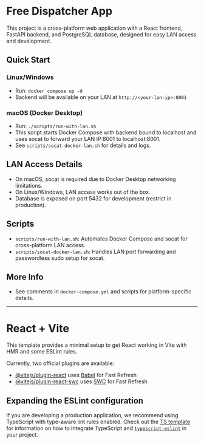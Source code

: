 # Free Dispatcher App

This project is a cross-platform web application with a React frontend, FastAPI backend, and PostgreSQL database, designed for easy LAN access and development.

## Quick Start

### Linux/Windows
- Run: `docker compose up -d`
- Backend will be available on your LAN at `http://<your-lan-ip>:8001`

### macOS (Docker Desktop)
- Run: `./scripts/run-with-lan.sh`
- This script starts Docker Compose with backend bound to localhost and uses socat to forward your LAN IP:8001 to localhost:8001.
- See `scripts/socat-docker-lan.sh` for details and logs.

## LAN Access Details
- On macOS, socat is required due to Docker Desktop networking limitations.
- On Linux/Windows, LAN access works out of the box.
- Database is exposed on port 5432 for development (restrict in production).

## Scripts
- `scripts/run-with-lan.sh`: Automates Docker Compose and socat for cross-platform LAN access.
- `scripts/socat-docker-lan.sh`: Handles LAN port forwarding and passwordless sudo setup for socat.

## More Info
- See comments in `docker-compose.yml` and scripts for platform-specific details.

---

# React + Vite

This template provides a minimal setup to get React working in Vite with HMR and some ESLint rules.

Currently, two official plugins are available:

- [@vitejs/plugin-react](https://github.com/vitejs/vite-plugin-react/blob/main/packages/plugin-react) uses [Babel](https://babeljs.io/) for Fast Refresh
- [@vitejs/plugin-react-swc](https://github.com/vitejs/vite-plugin-react/blob/main/packages/plugin-react-swc) uses [SWC](https://swc.rs/) for Fast Refresh

## Expanding the ESLint configuration

If you are developing a production application, we recommend using TypeScript with type-aware lint rules enabled. Check out the [TS template](https://github.com/vitejs/vite/tree/main/packages/create-vite/template-react-ts) for information on how to integrate TypeScript and [`typescript-eslint`](https://typescript-eslint.io) in your project.
